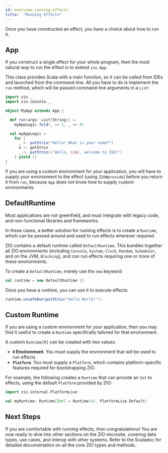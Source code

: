 ```yaml
---
id: overview_running_effects
title:  "Running Effects"
---
```


Once you have constructed an effect, you have a choice about how to run it.

## App

If you construct a single effect for your whole program, then the most natural way to run the effect is to extend `zio.App`. 

This class provides Scala with a main function, so it can be called from IDEs and launched from the command-line. All you have to do is implement the `run` method, which will be passed command-line arguments in a `List`:

```scala mdoc:silent
import zio._
import zio.console._

object MyApp extends App {

  def run(args: List[String]) =
    myAppLogic.fold(_ => 1, _ => 0)

  val myAppLogic =
    for {
      _ <- putStrLn("Hello! What is your name?")
      n <- getStrLn
      _ <- putStrLn(s"Hello, ${n}, welcome to ZIO!")
    } yield ()
}
```

If you are using a custom environment for your application, you will have to supply your environment to the effect (using `ZIO#provide`) before you return it from `run`, because `App` does not know how to supply custom environments.

## DefaultRuntime

Most applications are not greenfield, and must integrate with legacy code, and non-functional libraries and frameworks.

In these cases, a better solution for running effects is to create a `Runtime`, which can be passed around and used to run effects wherever required.

ZIO contains a default runtime called `DefaultRuntime`. This bundles together all ZIO environments (including `Console`, `System`, `Clock`, `Random`, `Scheduler`, and on the JVM, `Blocking`), and can run effects requiring one or more of these environments.

To create a `DefaultRuntime`, merely use the `new` keyword:

```scala mdoc:silent
val runtime = new DefaultRuntime {}
```

Once you have a runtime, you can use it to execute effects:

```scala mdoc:silent
runtime.unsafeRun(putStrLn("Hello World!"))
```

## Custom Runtime

If you are using a custom environment for your application, then you may find it useful to create a `Runtime` specifically tailored for that environment.

A custom `Runtime[R]` can be created with two values:

 - **`R` Environment**. You must supply the environment that will be used to run effects.
 - **`Platform`**. You must supply a `Platform`, which contains platform-specific features required for bootstrapping ZIO.

For example, the following creates a `Runtime` that can provide an `Int` to effects, using the default `Platform` provided by ZIO:

```scala mdoc:silent
import zio.internal.PlatformLive

val myRuntime: Runtime[Int] = Runtime(42, PlatformLive.Default)
```

## Next Steps

If you are comfortable with running effects, then congratulations! You are now ready to dive into other sections on the ZIO microsite, covering data types, use cases, and interop with other systems. Refer to the Scaladoc for detailed documentation on all the core ZIO types and methods.
